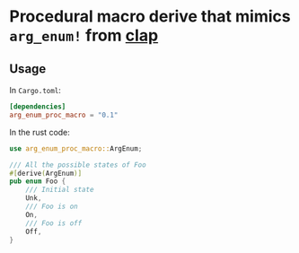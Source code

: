 # Procedural macro derive that mimics `arg_enum!` from [clap](https://clap.rs)

## Usage

In `Cargo.toml`:
``` toml
[dependencies]
arg_enum_proc_macro = "0.1"
```

In the rust code:
``` rust
use arg_enum_proc_macro::ArgEnum;

/// All the possible states of Foo
#[derive(ArgEnum)]
pub enum Foo {
    /// Initial state
    Unk,
    /// Foo is on
    On,
    /// Foo is off
    Off,
}
```
